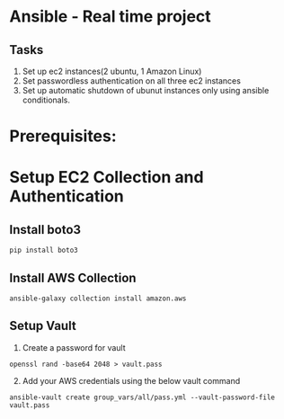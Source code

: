 # Ansible - Real time project
## Tasks

1. Set up ec2 instances(2 ubuntu, 1 Amazon Linux)
2. Set passwordless authentication on all three ec2 instances
3. Set up automatic shutdown of ubunut instances only using ansible conditionals. 


# Prerequisites:
# Setup EC2 Collection and Authentication

## Install boto3

```
pip install boto3
```

## Install AWS Collection

```
ansible-galaxy collection install amazon.aws
```

## Setup Vault 

1. Create a password for vault

```
openssl rand -base64 2048 > vault.pass
```

2. Add your AWS credentials using the below vault command

```
ansible-vault create group_vars/all/pass.yml --vault-password-file vault.pass
```






